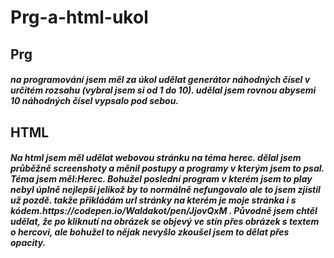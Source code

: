 <h1> Prg-a-html-ukol </h1>

<h2> Prg  </h2> 
<h5> na programování jsem měl za úkol udělat generátor náhodných čísel v určitém rozsahu (vybral jsem si od 1 do 10). udělal jsem rovnou abysemi 10 náhodných čísel vypsalo pod sebou.  </h5>  


  <h2> HTML</h2>  
  <h5> Na html jsem měl udělat webovou stránku na téma herec. dělal jsem průběžně screenshoty a měnil postupy a programy v kterým jsem to psal. Téma jsem měl:Herec. Bohužel poslední program v kterém jsem to play nebyl úplně nejlepší jelikož by to normálně nefungovalo ale to jsem zjistil už pozdě. takže přikládám url stránky na kterém je moje stránka i s kódem.https://codepen.io/Waldakot/pen/JjovQxM . Původně jsem chtěl udělat, že po kliknutí na obrázek se objevý ve stín přes obrázek s textem o hercovi, ale bohužel to nějak nevyšlo zkoušel jsem to dělat přes opacity.<h5>
